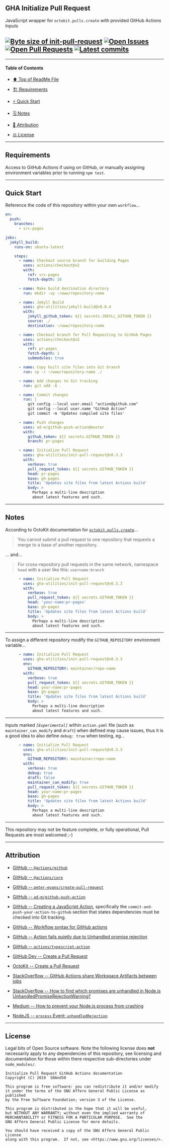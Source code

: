 ## GHA Initialize Pull Request
[heading__title]:
  #gha-initialize-pull-request
  "&#x2B06; Top of ReadMe File"


JavaScript wrapper for `octokit.pulls.create` with provided GitHub Actions Inputs


## [![Byte size of init-pull-request][badge__master__init_pull_request__source_code]][init_pull_request__master__source_code] [![Open Issues][badge__issues__init_pull_request]][issues__init_pull_request] [![Open Pull Requests][badge__pull_requests__init_pull_request]][pull_requests__init_pull_request] [![Latest commits][badge__commits__init_pull_request__master]][commits__init_pull_request__master]


------


#### Table of Contents


- [:arrow_up: Top of ReadMe File][heading__title]

- [:building_construction: Requirements][heading__requirements]

- [:zap: Quick Start][heading__quick_start]

- [&#x1F5D2; Notes][notes]

- [:card_index: Attribution][heading__attribution]

- [:balance_scale: License][heading__license]


------



## Requirements
[heading__requirements]:
  #requirements
  "&#x1F3D7; What is needed prior to making use of this repository"


Access to GitHub Actions if using on GitHub, or manually assigning environment variables prior to running `npm test`.


______


## Quick Start
[heading__quick_start]:
  #quick-start
  "&#9889; Perhaps as easy as one, 2.0,..."


Reference the code of this repository within your own `workflow`...


```YAML
on:
  push:
    branches:
      - src-pages

jobs:
  jekyll_build:
    runs-on: ubuntu-latest

    steps:
      - name: Checkout source branch for building Pages
        uses: actions/checkout@v2
        with:
          ref: src-pages
          fetch-depth: 10

      - name: Make build destination directory
        run: mkdir -vp ~/www/repository-name

      - name: Jekyll Build
        uses: gha-utilities/jekyll-build@v0.0.4
        with:
          jekyll_github_token: ${{ secrets.JEKYLL_GITHUB_TOKEN }}
          source: ./
          destination: ~/www/repository-name

      - name: Checkout branch for Pull Requesting to GitHub Pages
        uses: actions/checkout@v2
        with:
          ref: pr-pages
          fetch-depth: 1
          submodules: true

      - name: Copy built site files into Git branch
        run: cp -r ~/www/repository-name ./

      - name: Add changes to Git tracking
        run: git add -A .

      - name: Commit changes
        run: |
          git config --local user.email "action@github.com"
          git config --local user.name "GitHub Action"
          git commit -m 'Updates compiled site files'

      - name: Push changes
        uses: ad-m/github-push-action@master
        with:
          github_token: ${{ secrets.GITHUB_TOKEN }}
          branch: pr-pages

      - name: Initialize Pull Request
        uses: gha-utilities/init-pull-request@v0.3.3
        with:
          verbose: true
          pull_request_token: ${{ secrets.GITHUB_TOKEN }}
          head: pr-pages
          base: gh-pages
          title: 'Updates site files from latest Actions build'
          body: >
            Perhaps a multi-line description
            about latest features and such.
```


______


## Notes
[notes]:
  #notes
  "&#x1F5D2; Additional notes and links that may be worth clicking in the future"


According to OctoKit documentation for [`octokit.pulls.create`](https://octokit.github.io/rest.js/#octokit-routes-pulls-create)...


> You cannot submit a pull request to one repository that requests a merge to a base of another repository.


... and...


> For cross-repository pull requests in the same network, namespace `head` with a user like this: `username:branch`


```YAML
      - name: Initialize Pull Request
        uses: gha-utilities/init-pull-request@v0.3.3
        with:
          verbose: true
          pull_request_token: ${{ secrets.GITHUB_TOKEN }}
          head: 'your-name:pr-pages'
          base: gh-pages
          title: 'Updates site files from latest Actions build'
          body: >
            Perhaps a multi-line description
            about latest features and such.
```


------


To assign a different repository modify the `GITHUB_REPOSITORY` environment variable...


```YAML
      - name: Initialize Pull Request
        uses: gha-utilities/init-pull-request@v0.3.3
        env:
          GITHUB_REPOSITORY: maintainer/repo-name
        with:
          verbose: true
          pull_request_token: ${{ secrets.GITHUB_TOKEN }}
          head: your-name:pr-pages
          base: gh-pages
          title: 'Updates site files from latest Actions build'
          body: >
            Perhaps a multi-line description
            about latest features and such.
```


------


Inputs marked _`[Experimental]`_ within `action.yaml` file (such as `maintainer_can_modify` and `draft`) when defined may cause issues, thus it is a good idea to also define `debug: true` when testing, eg...


```YAML
      - name: Initialize Pull Request
        uses: gha-utilities/init-pull-request@v0.3.3
        env:
          GITHUB_REPOSITORY: maintainer/repo-name
        with:
          verbose: true
          debug: true
          draft: false
          maintainer_can_modify: true
          pull_request_token: ${{ secrets.GITHUB_TOKEN }}
          head: your-name:pr-pages
          base: gh-pages
          title: 'Updates site files from latest Actions build'
          body: >
            Perhaps a multi-line description
            about latest features and such.
```


------


This repository may not be feature complete, or fully operational, Pull Requests are most welcomed ;-)


______


## Attribution
[heading__attribution]:
  #attribution
  "&#x1F4C7; Resources that where helpful in building this project so far."


- [GitHub -- `@actions/github`](https://github.com/actions/toolkit/tree/master/packages/github)

- [GitHub -- `@actions/core`](https://github.com/actions/toolkit/tree/master/packages/core)

- [GitHub -- `peter-evans/create-pull-request`](https://github.com/peter-evans/create-pull-request)

- [GitHub -- `ad-m/github-push-action`](https://github.com/ad-m/github-push-action)

- [GitHub -- Creating a JavaScript Action](https://help.github.com/en/articles/creating-a-javascript-action#commit-and-push-your-action-to-github), specifically the `commit-and-push-your-action-to-github` section that states dependencies must be checked into Git tracking.

- [GitHub -- Workflow syntax for GitHub actions](https://help.github.com/en/articles/workflow-syntax-for-github-actions)

- [GitHub -- Action fails quietly due to Unhandled promise rejection](https://github.com/gha-utilities/init-pull-request/issues/5)

- [GitHub -- `actions/typescript-action`](https://github.com/actions/typescript-action)

- [GitHub Dev -- Create a Pull Request](https://developer.github.com/v3/pulls/#create-a-pull-request)

- [OctoKit -- Create a Pull Request](https://octokit.github.io/rest.js/#octokit-routes-pulls-create)

- [StackOverflow -- GitHub Actions share Workspace Artifacts between jobs](https://stackoverflow.com/questions/57498605)

- [StackOverflow -- How to find which promises are unhandled in Node.js UnhandledPromiseRejectionWarning?](https://stackoverflow.com/questions/43834559)

- [Medium -- How to prevent your Node.js process from crashing](https://medium.com/dailyjs/how-to-prevent-your-node-js-process-from-crashing-5d40247b8ab2)

- [NodeJS -- `process` Event: `unhandledRejection`](https://nodejs.org/api/process.html#process_event_unhandledrejection)


______


## License
[heading__license]:
  #license
  "&#x2696; Legal bits of Open Source software"


Legal bits of Open Source software. Note the following license does **not** necessarily apply to any dependencies of this repository, see licensing and documentation for those within there respective sub-directories under `node_modules/`.


```
Initialize Pull Request GitHub Actions documentation
Copyright (C) 2019  S0AndS0

This program is free software: you can redistribute it and/or modify
it under the terms of the GNU Affero General Public License as published
by the Free Software Foundation; version 3 of the License.

This program is distributed in the hope that it will be useful,
but WITHOUT ANY WARRANTY; without even the implied warranty of
MERCHANTABILITY or FITNESS FOR A PARTICULAR PURPOSE.  See the
GNU Affero General Public License for more details.

You should have received a copy of the GNU Affero General Public License
along with this program.  If not, see <https://www.gnu.org/licenses/>.
```



[badge__commits__init_pull_request__master]:
  https://img.shields.io/github/last-commit/gha-utilities/init-pull-request/master.svg

[commits__init_pull_request__master]:
  https://github.com/gha-utilities/init-pull-request/commits/master
  "&#x1F4DD; History of changes on this branch"


[init_pull_request__community]:
  https://github.com/gha-utilities/init-pull-request/community
  "&#x1F331; Dedicated to functioning code"


[badge__issues__init_pull_request]:
  https://img.shields.io/github/issues/gha-utilities/init-pull-request.svg

[issues__init_pull_request]:
  https://github.com/gha-utilities/init-pull-request/issues
  "&#x2622; Search for and _bump_ existing issues or open new issues for project maintainer to address."


[badge__pull_requests__init_pull_request]:
  https://img.shields.io/github/issues-pr/gha-utilities/init-pull-request.svg

[pull_requests__init_pull_request]:
  https://github.com/gha-utilities/init-pull-request/pulls
  "&#x1F3D7; Pull Request friendly, though please check the Community guidelines"


[badge__master__init_pull_request__source_code]:
  https://img.shields.io/github/repo-size/gha-utilities/init-pull-request

[init_pull_request__master__source_code]:
  https://github.com/gha-utilities/init-pull-request
  "&#x2328; Project source code!"
